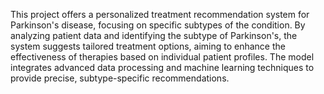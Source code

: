 This project offers a personalized treatment recommendation system for Parkinson's disease, focusing on specific subtypes of the condition. By analyzing patient data and identifying the subtype of Parkinson's, the system suggests tailored treatment options, aiming to enhance the effectiveness of therapies based on individual patient profiles. The model integrates advanced data processing and machine learning techniques to provide precise, subtype-specific recommendations.
